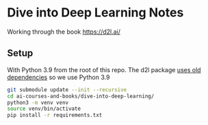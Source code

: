 # Dive into Deep Learning Notes

Working through the book https://d2l.ai/

## Setup

With Python 3.9 from the root of this repo. The d2l package [uses old dependencies](https://d2l.ai/chapter_installation/index.html) so we use Python 3.9

```bash
git submodule update --init --recursive
cd ai-courses-and-books/dive-into-deep-learning/
python3 -m venv venv
source venv/bin/activate
pip install -r requirements.txt
```
